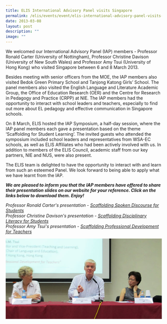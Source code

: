 ```yaml
---
title: ELIS International Advisory Panel visits Singapore
permalink: /elis/events/event/elis-international-advisory-panel-visits-singapore/
date: 2013-03-08
layout: post
description: ""
image: ""
---
```

We welcomed our International Advisory Panel (IAP) members - Professor Ronald Carter (University of Nottingham), Professor Christine Davison (University of New South Wales) and Professor Amy Tsui (University of Hong Kong) who visited Singapore between 6 and 8 March 2013.

Besides meeting with senior officers from the MOE, the IAP members also visited Bedok Green Primary School and Tanjong Katong Girls’ School. The panel members also visited the English Language and Literature Academic Group, the Office of Education Research (OER) and the Centre for Research in Pedagogy and Practice (CRPP) at NIE. The IAP members had the opportunity to interact with school leaders and teachers, especially to find out more about EL pedagogy and effective communication in Singapore schools.

On 8 March, ELIS hosted the IAP Symposium, a half-day session, where the IAP panel members each gave a presentation based on the theme ‘Scaffolding for Student Learning’. The invited guests who attended the symposium included school leaders and representatives from WSA-EC schools, as well as ELIS Affiliates who had been actively involved with us. In addition to members of the ELIS Council, academic staff from our key partners, NIE and NUS, were also present.

The ELIS team is delighted to have the opportunity to interact with and learn from such an esteemed Panel. We look forward to being able to apply what we have learnt from the IAP.

**_We are pleased to inform you that the IAP members have offered to share their presentation slides on our website for your reference. Click on the links below to download them. Enjoy!_**

_Professor Ronald Carter's presentation     - [Scaffolding Spoken Discourse for Students](/files/prof-ronald-carter---scaffolding-spoken-discourse-for-students.pdf)  
Professor Christine Davison's presentation - [Scaffolding Disciplinary Literacy for Students](/files/prof-chris-davison---scaffolding-disciplinary-literacy-for-students.pdf)  
Professor Amy Tsui's presentation         - [Scaffolding Professional Development for Teachers](/files/prof-amy-tsui---scaffolding-professional-development-for-teachers.pdf)_

![](/images/iap.jpeg)